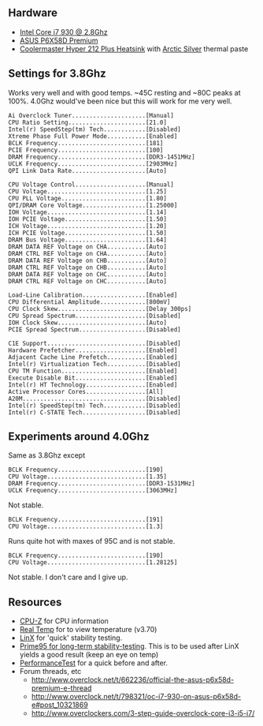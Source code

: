 
Hardware
---------

* [Intel Core i7 930 @ 2.8Ghz](http://ark.intel.com/products/41447/Intel-Core-i7-930-Processor-8M-Cache-2_80-GHz-4_80-GTs-Intel-QPI)
* [ASUS P6X58D Premium](https://www.asus.com/Motherboards/P6X58D_Premium/)
* [Coolermaster Hyper 212 Plus Heatsink](http://www.coolermaster.com/cooling/cpu-air-cooler/hyper-212-plus/) with [Arctic Silver](https://www.amazon.com/Arctic-Silver-AS5-3-5G-Thermal-Paste/dp/B000OGX5AM) thermal paste

Settings for 3.8Ghz
-------------------

Works very well and with good temps. ~45C resting and ~80C peaks at 100%.
4.0Ghz would've been nice but this will work for me very well.

    Ai Overclock Tuner.....................[Manual]
    CPU Ratio Setting......................[21.0]
    Intel(r) SpeedStep(tm) Tech............[Disabled]
    Xtreme Phase Full Power Mode...........[Enabled]
    BCLK Frequency.........................[181]
    PCIE Frequency.........................[100]
    DRAM Frequency.........................[DDR3-1451MHz]
    UCLK Frequency.........................[2903MHz]
    QPI Link Data Rate.....................[Auto]

    CPU Voltage Control....................[Manual]
    CPU Voltage............................[1.25]
    CPU PLL Voltage........................[1.80]
    QPI/DRAM Core Voltage..................[1.25000]
    IOH Voltage............................[1.14]
    IOH PCIE Voltage.......................[1.50]
    ICH Voltage............................[1.20]
    ICH PCIE Voltage.......................[1.50]
    DRAM Bus Voltage.......................[1.64]
    DRAM DATA REF Voltage on CHA...........[Auto]
    DRAM CTRL REF Voltage on CHA...........[Auto]
    DRAM DATA REF Voltage on CHB...........[Auto]
    DRAM CTRL REF Voltage on CHB...........[Auto]
    DRAM DATA REF Voltage on CHC...........[Auto]
    DRAM CTRL REF Voltage on CHC...........[Auto]

    Load-Line Calibration..................[Enabled]
    CPU Differential Amplitude.............[800mV]
    CPU Clock Skew.........................[Delay 300ps]
    CPU Spread Spectrum....................[Disabled]
    IOH Clock Skew.........................[Auto]
    PCIE Spread Spectrum...................[Disabled]

    C1E Support............................[Disabled]
    Hardware Prefetcher....................[Enabled]
    Adjacent Cache Line Prefetch...........[Enabled]
    Intel(r) Virtualization Tech...........[Disabled]
    CPU TM Function........................[Enabled]
    Execute Disable Bit....................[Enabled]
    Intel(r) HT Technology.................[Enabled]
    Active Processor Cores.................[All]
    A20M...................................[Disabled]
    Intel(r) SpeedStep(tm) Tech............[Disabled]
    Intel(r) C-STATE Tech..................[Disabled]

Experiments around 4.0Ghz
-------------------------

Same as 3.8Ghz except

    BCLK Frequency.........................[190]
    CPU Voltage............................[1.35]
    DRAM Frequency.........................[DDR3-1531MHz]
    UCLK Frequency.........................[3063MHz]

Not stable.

    BCLK Frequency.........................[191]
    CPU Voltage............................[1.3]

Runs quite hot with maxes of 95C and is not stable.

    BCLK Frequency.........................[190]
    CPU Voltage............................[1.28125]

Not stable. I don't care and I give up.

Resources
---------

* [CPU-Z](http://www.cpuid.com) for CPU information
* [Real Temp](https://www.techpowerup.com/downloads/2089/real-temp-3-70/mirrors) for to view temperature (v3.70)
* [LinX](https://github.com/sanekgusev/LinX-old/releases/tag/0.6.5) for 'quick' stability testing.
* [Prime95 for long-term stability-testing](http://www.mersenne.org/download/#download).
  This is to be used after LinX yields a good result (keep an eye on temp)
* [PerformanceTest](http://www.passmark.com/download/pt_download.htm) for a quick before and after.
* Forum threads, etc
    - http://www.overclock.net/t/662236/official-the-asus-p6x58d-premium-e-thread
    - http://www.overclock.net/t/798321/oc-i7-930-on-asus-p6x58d-e#post_10321869
    - http://www.overclockers.com/3-step-guide-overclock-core-i3-i5-i7/
